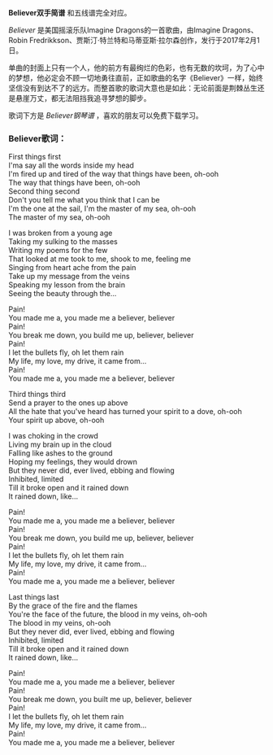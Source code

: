 

**Believer双手简谱** 和五线谱完全对应。

_Believer_ 是美国摇滚乐队Imagine Dragons的一首歌曲，由Imagine Dragons、Robin
Fredrikkson、贾斯汀·特兰特和马蒂亚斯·拉尔森创作，发行于2017年2月1日。

单曲的封面上只有一个人，他的前方有最绚烂的色彩，也有无数的坎坷，为了心中的梦想，他必定会不顾一切地勇往直前，正如歌曲的名字《Believer》一样，始终坚信没有到达不了的远方。而整首歌的歌词大意也是如此：无论前面是荆棘丛生还是悬崖万丈，都无法阻挡我追寻梦想的脚步。

歌词下方是 _Believer钢琴谱_ ，喜欢的朋友可以免费下载学习。

### Believer歌词：

First things first  
I'ma say all the words inside my head  
I'm fired up and tired of the way that things have been, oh-ooh  
The way that things have been, oh-ooh  
Second thing second  
Don't you tell me what you think that I can be  
I'm the one at the sail, I'm the master of my sea, oh-ooh  
The master of my sea, oh-ooh

I was broken from a young age  
Taking my sulking to the masses  
Writing my poems for the few  
That looked at me took to me, shook to me, feeling me  
Singing from heart ache from the pain  
Take up my message from the veins  
Speaking my lesson from the brain  
Seeing the beauty through the...

Pain!  
You made me a, you made me a believer, believer  
Pain!  
You break me down, you build me up, believer, believer  
Pain!  
I let the bullets fly, oh let them rain  
My life, my love, my drive, it came from...  
Pain!  
You made me a, you made me a believer, believer

Third things third  
Send a prayer to the ones up above  
All the hate that you've heard has turned your spirit to a dove, oh-ooh  
Your spirit up above, oh-ooh

I was choking in the crowd  
Living my brain up in the cloud  
Falling like ashes to the ground  
Hoping my feelings, they would drown  
But they never did, ever lived, ebbing and flowing  
Inhibited, limited  
Till it broke open and it rained down  
It rained down, like...

Pain!  
You made me a, you made me a believer, believer  
Pain!  
You break me down, you build me up, believer, believer  
Pain!  
I let the bullets fly, oh let them rain  
My life, my love, my drive, it came from...  
Pain!  
You made me a, you made me a believer, believer

Last things last  
By the grace of the fire and the flames  
You're the face of the future, the blood in my veins, oh-ooh  
The blood in my veins, oh-ooh  
But they never did, ever lived, ebbing and flowing  
Inhibited, limited  
Till it broke open and it rained down  
It rained down, like...

Pain!  
You made me a, you made me a believer, believer  
Pain!  
You break me down, you built me up, believer, believer  
Pain!  
I let the bullets fly, oh let them rain  
My life, my love, my drive, it came from...  
Pain!  
You made me a, you made me a believer, believer


